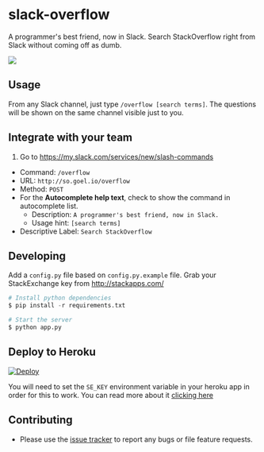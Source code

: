 # slack-overflow

A programmer's best friend, now in Slack. Search StackOverflow right from Slack without coming off as dumb.

![](http://i.imgur.com/c9HuKw8.gif)

## Usage

From any Slack channel, just type `/overflow [search terms]`. The questions will be shown on the same channel visible just to you.

## Integrate with your team

1. Go to https://my.slack.com/services/new/slash-commands
  - Command: `/overflow`
  - URL: `http://so.goel.io/overflow`
  - Method: `POST`
  - For the **Autocomplete help text**, check to show the command in autocomplete list.
    - Description: `A programmer's best friend, now in Slack.`
    - Usage hint: `[search terms]`
  - Descriptive Label: `Search StackOverflow`

## Developing

Add a `config.py` file based on `config.py.example` file. Grab your StackExchange key from http://stackapps.com/

```python
# Install python dependencies
$ pip install -r requirements.txt

# Start the server
$ python app.py
```

## Deploy to Heroku

[![Deploy](https://www.herokucdn.com/deploy/button.png)](https://heroku.com/deploy)

You will need to set the `SE_KEY` environment variable in your heroku app in order for this to work. You can read more about it [clicking here](https://devcenter.heroku.com/articles/config-vars#setting-up-config-vars-for-a-deployed-application)


## Contributing

- Please use the [issue tracker](https://github.com/karan/slack-overflow/issues) to report any bugs or file feature requests.
